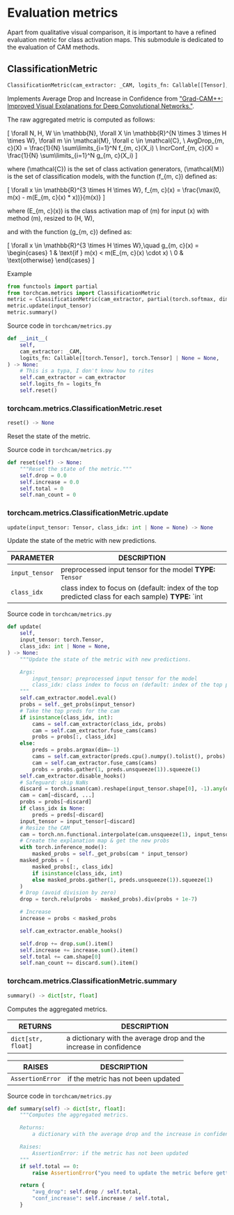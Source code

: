 # Evaluation metrics

Apart from qualitative visual comparison, it is important to have a refined evaluation metric for class activation maps. This submodule is dedicated to the evaluation of CAM methods.

## ClassificationMetric

```python
ClassificationMetric(cam_extractor: _CAM, logits_fn: Callable[[Tensor], Tensor] | None = None)
```

Implements Average Drop and Increase in Confidence from ["Grad-CAM++: Improved Visual Explanations for Deep Convolutional Networks."](https://arxiv.org/pdf/1710.11063.pdf).

The raw aggregated metric is computed as follows:

[ \\forall N, H, W \\in \\mathbb{N}, \\forall X \\in \\mathbb{R}^{N \\times 3 \\times H \\times W}, \\forall m \\in \\mathcal{M}, \\forall c \\in \\mathcal{C}, \\ AvgDrop\_{m, c}(X) = \\frac{1}{N} \\sum\\limits\_{i=1}^N f\_{m, c}(X_i) \\ IncrConf\_{m, c}(X) = \\frac{1}{N} \\sum\\limits\_{i=1}^N g\_{m, c}(X_i) ]

where (\\mathcal{C}) is the set of class activation generators, (\\mathcal{M}) is the set of classification models, with the function (f\_{m, c}) defined as:

[ \\forall x \\in \\mathbb{R}^{3 \\times H \\times W}, f\_{m, c}(x) = \\frac{\\max(0, m(x) - m(E\_{m, c}(x) * x))}{m(x)} ]

where (E\_{m, c}(x)) is the class activation map of (m) for input (x) with method (m), resized to (H, W),

and with the function (g\_{m, c}) defined as:

[ \\forall x \\in \\mathbb{R}^{3 \\times H \\times W},\\quad g\_{m, c}(x) = \\begin{cases} 1 & \\text{if } m(x) < m(E\_{m, c}(x) \\cdot x) \\ 0 & \\text{otherwise} \\end{cases} ]

Example

```python
from functools import partial
from torchcam.metrics import ClassificationMetric
metric = ClassificationMetric(cam_extractor, partial(torch.softmax, dim=-1))
metric.update(input_tensor)
metric.summary()
```

Source code in `torchcam/metrics.py`

```python
def __init__(
    self,
    cam_extractor: _CAM,
    logits_fn: Callable[[torch.Tensor], torch.Tensor] | None = None,
) -> None:
    # This is a typa, I don't know how to rites
    self.cam_extractor = cam_extractor
    self.logits_fn = logits_fn
    self.reset()
```

### torchcam.metrics.ClassificationMetric.reset

```python
reset() -> None
```

Reset the state of the metric.

Source code in `torchcam/metrics.py`

```python
def reset(self) -> None:
    """Reset the state of the metric."""
    self.drop = 0.0
    self.increase = 0.0
    self.total = 0
    self.nan_count = 0
```

### torchcam.metrics.ClassificationMetric.update

```python
update(input_tensor: Tensor, class_idx: int | None = None) -> None
```

Update the state of the metric with new predictions.

| PARAMETER      | DESCRIPTION                                                                                         |
| -------------- | --------------------------------------------------------------------------------------------------- |
| `input_tensor` | preprocessed input tensor for the model **TYPE:** `Tensor`                                          |
| `class_idx`    | class index to focus on (default: index of the top predicted class for each sample) **TYPE:** \`int |

Source code in `torchcam/metrics.py`

```python
def update(
    self,
    input_tensor: torch.Tensor,
    class_idx: int | None = None,
) -> None:
    """Update the state of the metric with new predictions.

    Args:
        input_tensor: preprocessed input tensor for the model
        class_idx: class index to focus on (default: index of the top predicted class for each sample)
    """
    self.cam_extractor.model.eval()
    probs = self._get_probs(input_tensor)
    # Take the top preds for the cam
    if isinstance(class_idx, int):
        cams = self.cam_extractor(class_idx, probs)
        cam = self.cam_extractor.fuse_cams(cams)
        probs = probs[:, class_idx]
    else:
        preds = probs.argmax(dim=-1)
        cams = self.cam_extractor(preds.cpu().numpy().tolist(), probs)
        cam = self.cam_extractor.fuse_cams(cams)
        probs = probs.gather(1, preds.unsqueeze(1)).squeeze(1)
    self.cam_extractor.disable_hooks()
    # Safeguard: skip NaNs
    discard = torch.isnan(cam).reshape(input_tensor.shape[0], -1).any(dim=-1)
    cam = cam[~discard, ...]
    probs = probs[~discard]
    if class_idx is None:
        preds = preds[~discard]
    input_tensor = input_tensor[~discard]
    # Resize the CAM
    cam = torch.nn.functional.interpolate(cam.unsqueeze(1), input_tensor.shape[-2:], mode="bilinear")
    # Create the explanation map & get the new probs
    with torch.inference_mode():
        masked_probs = self._get_probs(cam * input_tensor)
    masked_probs = (
        masked_probs[:, class_idx]
        if isinstance(class_idx, int)
        else masked_probs.gather(1, preds.unsqueeze(1)).squeeze(1)
    )
    # Drop (avoid division by zero)
    drop = torch.relu(probs - masked_probs).div(probs + 1e-7)

    # Increase
    increase = probs < masked_probs

    self.cam_extractor.enable_hooks()

    self.drop += drop.sum().item()
    self.increase += increase.sum().item()
    self.total += cam.shape[0]
    self.nan_count += discard.sum().item()
```

### torchcam.metrics.ClassificationMetric.summary

```python
summary() -> dict[str, float]
```

Computes the aggregated metrics.

| RETURNS            | DESCRIPTION                                                       |
| ------------------ | ----------------------------------------------------------------- |
| `dict[str, float]` | a dictionary with the average drop and the increase in confidence |

| RAISES           | DESCRIPTION                        |
| ---------------- | ---------------------------------- |
| `AssertionError` | if the metric has not been updated |

Source code in `torchcam/metrics.py`

```python
def summary(self) -> dict[str, float]:
    """Computes the aggregated metrics.

    Returns:
        a dictionary with the average drop and the increase in confidence

    Raises:
        AssertionError: if the metric has not been updated
    """
    if self.total == 0:
        raise AssertionError("you need to update the metric before getting the summary")

    return {
        "avg_drop": self.drop / self.total,
        "conf_increase": self.increase / self.total,
    }
```
